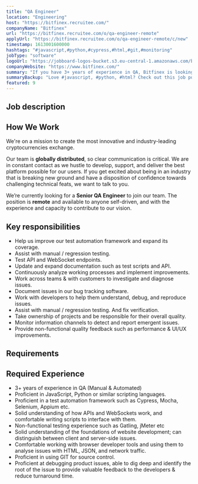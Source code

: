```yaml
---
title: "QA Engineer"
location: "Engineering"
host: "https://bitfinex.recruitee.com/"
companyName: "Bitfinex"
url: "https://bitfinex.recruitee.com/o/qa-engineer-remote"
applyUrl: "https://bitfinex.recruitee.com/o/qa-engineer-remote/c/new"
timestamp: 1613001600000
hashtags: "#javascript,#python,#cypress,#html,#git,#monitoring"
jobType: "software"
logoUrl: "https://jobboard-logos-bucket.s3.eu-central-1.amazonaws.com/bitfinex"
companyWebsite: "https://www.bitfinex.com/"
summary: "If you have 3+ years of experience in QA, Bitfinex is looking for someone with your skillset."
summaryBackup: "Love #javascript, #python, #html? Check out this job post!"
featured: 9
---
```


## Job description

## How We Work

We're on a mission to create the most innovative and industry-leading cryptocurrencies exchange.

Our team is **globally distributed**, so clear communication is critical. We are in constant contact as we hustle to develop, support, and deliver the best platform possible for our users. If you get excited about being in an industry that is breaking new ground and have a disposition of confidence towards challenging technical feats, we want to talk to you.

We’re currently looking for a **Senior QA Engineer** to join our team. The position is **remote** and available to anyone self-driven, and with the experience and capacity to contribute to our vision.

## Key responsibilities

*   Help us improve our test automation framework and expand its coverage.
*   Assist with manual / regression testing.
*   Test API and WebSocket endpoints.
*   Update and expand documentation such as test scripts and API.
*   Continuously analyze working processes and implement improvements.
*   Work across teams & with customers to investigate and diagnose issues.
*   Document issues in our bug tracking software.
*   Work with developers to help them understand, debug, and reproduce issues.
*   Assist with manual / regression testing. And fix verification.
*   Take ownership of projects and be responsible for their overall quality.
*   Monitor information channels to detect and report emergent issues.
*   Provide non-functional quality feedback such as performance & UI/UX improvements.

## Requirements

## Required Experience

*   3+ years of experience in QA (Manual & Automated)
*   Proficient in JavaScript, Python or similar scripting languages.
*   Proficient in a test automation framework such as Cypress, Mocha, Selenium, Appium etc.
*   Solid understanding of how APIs and WebSockets work, and comfortable writing scripts to interface with them.
*   Non-functional testing experience such as Gatling, jMeter etc
*   Solid understanding of the foundations of website development; can distinguish between client and server-side issues.
*   Comfortable working with browser developer tools and using them to analyse issues with HTML, JSON, and network traffic.
*   Proficient in using GIT for source control.
*   Proficient at debugging product issues, able to dig deep and identify the root of the issue to provide valuable feedback to the developers & reduce turnaround time.
